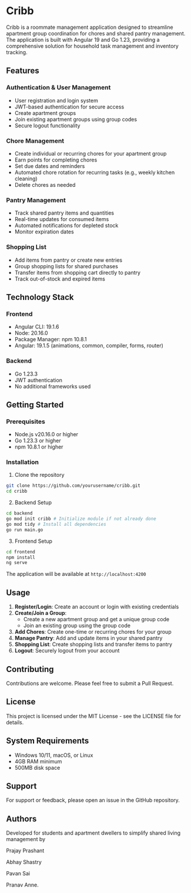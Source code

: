 # Cribb

Cribb is a roommate management application designed to streamline apartment group coordination for chores and shared pantry management. The application is built with Angular 19 and Go 1.23, providing a comprehensive solution for household task management and inventory tracking.

## Features

### Authentication & User Management
- User registration and login system
- JWT-based authentication for secure access
- Create apartment groups
- Join existing apartment groups using group codes
- Secure logout functionality

### Chore Management
- Create individual or recurring chores for your apartment group
- Earn points for completing chores
- Set due dates and reminders
- Automated chore rotation for recurring tasks (e.g., weekly kitchen cleaning)
- Delete chores as needed

### Pantry Management
- Track shared pantry items and quantities
- Real-time updates for consumed items
- Automated notifications for depleted stock
- Monitor expiration dates

### Shopping List
- Add items from pantry or create new entries
- Group shopping lists for shared purchases
- Transfer items from shopping cart directly to pantry
- Track out-of-stock and expired items

## Technology Stack

### Frontend
- Angular CLI: 19.1.6
- Node: 20.16.0
- Package Manager: npm 10.8.1
- Angular: 19.1.5 (animations, common, compiler, forms, router)

### Backend
- Go 1.23.3
- JWT authentication
- No additional frameworks used

## Getting Started

### Prerequisites
- Node.js v20.16.0 or higher
- Go 1.23.3 or higher
- npm 10.8.1 or higher

### Installation

1. Clone the repository
```bash
git clone https://github.com/yourusername/cribb.git
cd cribb
```

2. Backend Setup
```bash
cd backend
go mod init cribb # Initialize module if not already done
go mod tidy # Install all dependencies
go run main.go
```

3. Frontend Setup
```bash
cd frontend
npm install
ng serve
```

The application will be available at `http://localhost:4200`

## Usage

1. **Register/Login**: Create an account or login with existing credentials
2. **Create/Join a Group**: 
   - Create a new apartment group and get a unique group code
   - Join an existing group using the group code
3. **Add Chores**: Create one-time or recurring chores for your group
4. **Manage Pantry**: Add and update items in your shared pantry
5. **Shopping List**: Create shopping lists and transfer items to pantry
6. **Logout**: Securely logout from your account

## Contributing

Contributions are welcome. Please feel free to submit a Pull Request.

## License

This project is licensed under the MIT License - see the LICENSE file for details.

## System Requirements

- Windows 10/11, macOS, or Linux
- 4GB RAM minimum
- 500MB disk space

## Support

For support or feedback, please open an issue in the GitHub repository.

## Authors

Developed for students and apartment dwellers to simplify shared living management by 

Prajay Prashant

Abhay Shastry

Pavan Sai

Pranav Anne.

